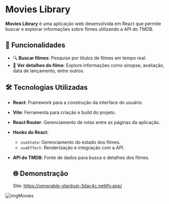 # Movies Library

**Movies Library** é uma aplicação web desenvolvida em React que permite buscar e explorar informações sobre filmes utilizando a API do TMDB. 

## 🌟 Funcionalidades

- 🔍 **Buscar filmes**: Pesquise por títulos de filmes em tempo real.  
- 📖 **Ver detalhes do filme**: Explore informações como sinopse, avaliação, data de lançamento, entre outros.  

## 🛠️ Tecnologias Utilizadas

- **React**: Framework para a construção da interface do usuário.  
- **Vite**: Ferramenta para criação e build do projeto.  
- **React Router**: Gerenciamento de rotas entre as páginas da aplicação.  
- **Hooks do React**: 
  - `useState`: Gerenciamento do estado dos filmes.  
  - `useEffect`: Renderização e integração com a API.  
- **API do TMDB**: Fonte de dados para busca e detalhes dos filmes.

  ## 🌐 Demonstração
  Site: https://venerable-stardust-3dac4c.netlify.app/

![imgMovies](https://github.com/user-attachments/assets/c0ea98c0-fcfb-4736-a7b2-e513aed69fbd)
